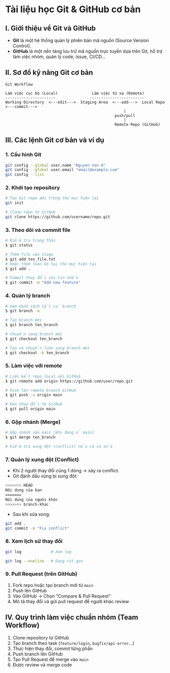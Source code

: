 # Tài liệu học Git & GitHub cơ bản

## I. Giới thiệu về Git và GitHub

* **Git** là một hệ thống quản lý phiên bản mã nguồn (Source Version Control).
* **GitHub** là một nền tảng lưu trữ mã nguồn trực tuyến dựa trên Git, hỗ trợ làm việc nhóm, quản lý code, issue, CI/CD...

## II. Sơ đồ kỹ năng Git cơ bản

```
Git Workflow

Làm việc cục bộ (Local)               Làm việc từ xa (Remote)
----------------------               ------------------------
Working Directory  <---edit--->  Staging Area  <---add--->  Local Repo  <---commit--->
                                                    |
                                                push/pull
                                                    |
                                                Remote Repo (GitHub)
```

## III. Các lệnh Git cơ bản và ví dụ

### 1. Cấu hình Git

```bash
git config --global user.name "Nguyen Van A"
git config --global user.email "email@example.com"
git config --list
```

### 2. Khởi tạo repository

```bash
# Tạo Git repo mới trong thư mục hiện tại
git init

# Clone repo từ GitHub
git clone https://github.com/username/repo.git
```

### 3. Theo dõi và commit file

```bash
# Kiểm tra trạng thái
$ git status

# Thêm file vào stage
$ git add ten_file.txt
# Hoặc thêm toàn bộ tại thư mục hiện tại
$ git add .

# Commit thay đổi với tin nhắn
$ git commit -m "Add new feature"
```

### 4. Quản lý branch

```bash
# Xem danh sách tất cả branch
$ git branch -a

# Tạo branch mới
$ git branch ten_branch

# Chuyển sang branch mới
$ git checkout ten_branch

# Tạo và chuyển luôn sang branch mới
$ git checkout -b ten_branch
```

### 5. Làm việc với remote

```bash
# Liên kết repo local với GitHub
$ git remote add origin https://github.com/user/repo.git

# Push lên remote branch GitHub
$ git push -u origin main

# Kéo thay đổi từ GitHub
$ git pull origin main
```

### 6. Gộp nhánh (Merge)

```bash
# Gộp nhánh vào main (khi đang ở main)
$ git merge ten_branch

# Kiểm tra xung đột (conflict) nếu có và sửa
```

### 7. Quản lý xung đột (Conflict)

* Khi 2 người thay đổi cùng 1 dòng → xảy ra conflict.
* Git đánh dấu vùng bị xung đột:

```bash
<<<<<<< HEAD
Nội dung của bạn
=======
Nội dung của người khác
>>>>>>> branch-khac
```

* Sau khi sửa xong:

```bash
git add .
git commit -m "Fix conflict"
```

### 8. Xem lịch sử thay đổi

```bash
git log             # Xem log

git log --oneline   # Dạng rút gọn
```

### 9. Pull Request (trên GitHub)

1. Fork repo hoặc tạo branch mới từ `main`
2. Push lên GitHub
3. Vào GitHub → Chọn "Compare & Pull Request"
4. Mô tả thay đổi và gửi pull request để người khác review

## IV. Quy trình làm việc chuẩn nhóm (Team Workflow)

1. Clone repository từ GitHub
2. Tạo branch theo task (`feature/login`, `bugfix/api-error`...)
3. Thực hiện thay đổi, commit từng phần
4. Push branch lên GitHub
5. Tạo Pull Request để merge vào `main`
6. Được review và merge code
